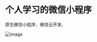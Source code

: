 # 个人学习的微信小程序

原生微信小程序、微信云开发、

![image](https://user-images.githubusercontent.com/75329139/167118922-9e8d3cb7-fa8d-4bf4-a1a9-36da0581196a.png)


